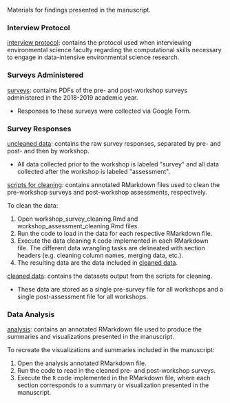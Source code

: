 Materials for findings presented in the manuscript. 

### Interview Protocol

[interview protocol](https://github.com/atheobold/data-science-ws/tree/main/workshop%20surveys/interview%20protocol): contains the protocol used when interviewing environmental science faculty regarding the computational skills necessary to engage in data-intensive environmental science research.

### Surveys Administered 

[surveys](https://github.com/atheobold/data-science-ws/tree/main/workshop%20surveys/surveys): contains PDFs of the pre- and post-workshop surveys administered in the 2018-2019 academic year. 

- Responses to these surveys were collected via Google Form.

### Survey Responses 

[uncleaned data](https://github.com/atheobold/data-science-ws/tree/main/workshop%20surveys/uncleaned%20data): contains the raw survey responses, separated by pre- and post- and then by workshop.  

- All data collected prior to the workshop is labeled "survey" and all data collected after the workshop is labeled "assessment". 

[scripts for cleaning](https://github.com/atheobold/data-science-ws/tree/main/workshop%20surveys/scripts%20for%20cleaning): contains annotated RMarkdown files used to clean the pre-workshop surveys and post-workshop assessments, respectively. 

To clean the data:

1. Open workshop_survey_cleaning.Rmd and workshop_assessment_cleaning.Rmd files. 
2. Run the code to load in the data for each respective RMarkdown file. 
3. Execute the data cleaning `R` code implemented in each RMarkdown file. The different data wrangling tasks are delineated with section headers (e.g. cleaning column names, merging data, etc.). 
4. The resulting data are the data included in [cleaned data](https://github.com/atheobold/data-science-ws/tree/main/workshop%20surveys/cleaned%20data). 

[cleaned data](https://github.com/atheobold/data-science-ws/tree/main/workshop%20surveys/cleaned%20data): contains the datasets output from the scripts for cleaning. 

- These data are stored as a single pre-survey file for all workshops and a single post-assessment file for all workshops. 

### Data Analysis 

[analysis](https://github.com/atheobold/data-science-ws/tree/main/workshop%20surveys/analysis): contains an annotated RMarkdown file used to produce the summaries and visualizations presented in the manuscript. 

To recreate the visualizations and summaries included in the manuscript:

1. Open the analysis annotated RMarkdown file.
2. Run the code to read in the cleaned pre- and post-workshop surveys. 
3. Execute the `R` code implemented in the RMarkdown file, where each section corresponds to a summary or visualization presented in the manuscript.   

